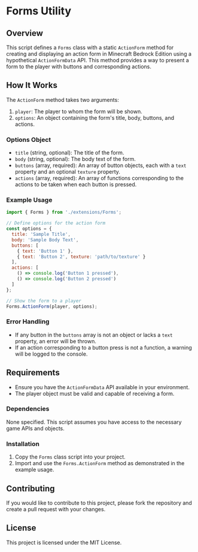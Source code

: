 # Forms Utility

## Overview

This script defines a `Forms` class with a static `ActionForm` method for creating and displaying an action form in Minecraft Bedrock Edition using a hypothetical `ActionFormData` API. This method provides a way to present a form to the player with buttons and corresponding actions.

## How It Works

The `ActionForm` method takes two arguments:
1. `player`: The player to whom the form will be shown.
2. `options`: An object containing the form's title, body, buttons, and actions.

### Options Object

- `title` (string, optional): The title of the form.
- `body` (string, optional): The body text of the form.
- `buttons` (array, required): An array of button objects, each with a `text` property and an optional `texture` property.
- `actions` (array, required): An array of functions corresponding to the actions to be taken when each button is pressed.

### Example Usage


```javascript
import { Forms } from './extensions/Forms';

// Define options for the action form
const options = {
  title: 'Sample Title',
  body: 'Sample Body Text',
  buttons: [
    { text: 'Button 1' },
    { text: 'Button 2', texture: 'path/to/texture' }
  ],
  actions: [
    () => console.log('Button 1 pressed'),
    () => console.log('Button 2 pressed')
  ]
};

// Show the form to a player
Forms.ActionForm(player, options);
```

### Error Handling

- If any button in the `buttons` array is not an object or lacks a `text` property, an error will be thrown.
- If an action corresponding to a button press is not a function, a warning will be logged to the console.

## Requirements

- Ensure you have the `ActionFormData` API available in your environment.
- The player object must be valid and capable of receiving a form.

### Dependencies

None specified. This script assumes you have access to the necessary game APIs and objects.

### Installation

1. Copy the `Forms` class script into your project.
2. Import and use the `Forms.ActionForm` method as demonstrated in the example usage.

## Contributing

If you would like to contribute to this project, please fork the repository and create a pull request with your changes.

## License

This project is licensed under the MIT License.

